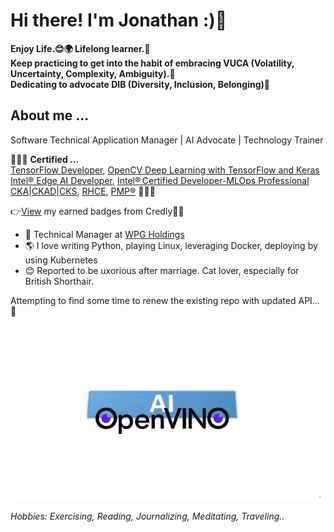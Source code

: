 # Hi there! I'm Jonathan :)👋

**Enjoy Life.😊🌍 Lifelong learner.🗻<br>
Keep practicing to get into the habit of embracing VUCA (Volatility, Uncertainty, Complexity, Ambiguity).💪<br>
Dedicating to advocate DIB (Diversity, Inclusion, Belonging)🌱**

## About me ...<br>
Software Technical Application Manager | AI Advocate | Technology Trainer<br>

:clap::clap::clap: **Certified ...**<br>
[TensorFlow Developer](https://www.tensorflow.org/certificate), [OpenCV Deep Learning with TensorFlow and Keras](https://opencv.org/courses/)<br>
[Intel® Edge AI Developer](https://www.intel.com/content/www/us/en/developer/tools/devcloud/edge/learn/certification.html), [Intel® Certified Developer-MLOps Professional
](https://www.intel.com/content/www/us/en/developer/certification/mlops.html)<br>
[CKA](https://training.linuxfoundation.org/certification/certified-kubernetes-administrator-cka/)|[CKAD](https://training.linuxfoundation.org/certification/certified-kubernetes-application-developer-ckad/)|[CKS](https://training.linuxfoundation.org/certification/certified-kubernetes-security-specialist/), [RHCE](https://www.redhat.com/en/services/training/ex294-red-hat-certified-engineer-rhce-exam-red-hat-enterprise-linux-8), [PMP®](https://www.pmi.org/certifications/project-management-pmp#) :clap::clap::clap:<br>

:point_right:[View](https://www.credly.com/users/tung-chiang-yeh/badges) my earned badges from Credly👏✨


- :necktie: Technical Manager at [WPG Holdings](https://www.wpgholdings.com/)
- :earth_americas: I love writing Python, playing Linux, leveraging Docker, deploying by using Kubernetes
- :blush: Reported to be uxorious after marriage. Cat lover, especially for British Shorthair.

Attempting to find some time to renew the existing repo with updated API…🍕

![ov_2023](./ov_2023_visualai_aigc.gif)


*Hobbies: Exercising, Reading, Journalizing, Meditating, Traveling..*

<!--
**jonathanyeh0723/Jonathanyeh0723** is a ✨ _special_ ✨ repository because its `README.md` (this file) appears on your GitHub profile.

Here are some ideas to get you started:

- :necktie: I’m currently working on ...
- 🌱 I’m currently learning ...
- 👯 I’m looking to collaborate on ...
- 🤔 I’m looking for help with ...
- 💬 Ask me about ...
- 📫 How to reach me: ...
- 😄 Pronouns: ...
- ⚡ Fun fact: ...

#![](https://komarev.com/ghpvc/?username=jonathanyeh0723&label=visitors+🌍&style=plastic)
-->

<!--
 <a href="https://github.com/anuraghazra/github-readme-stats">
  <img align="left" src="https://github-readme-stats.vercel.app/api/top-langs/?username=jonathanyeh0723&theme=react&notebook&hide=jupyter%20notebook,HTML" />
</a><a href="https://github.com/anuraghazra/github-readme-stats">
  <img align="left" src="https://github-readme-stats.vercel.app/api?username=jonathanyeh0723&hide=contribs,prs&count_private=true&show_icons=true&theme=react" />
</a>
-->




